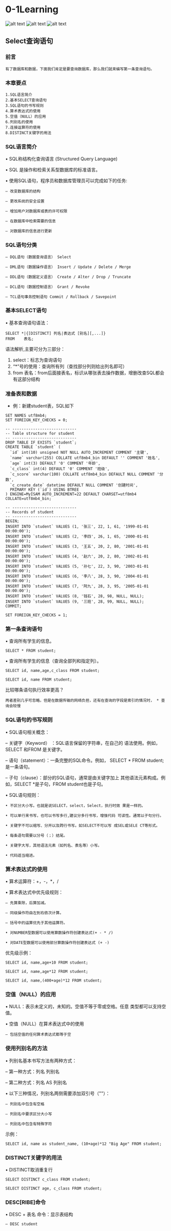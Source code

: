 # 0-1Learning

![alt text](../../static/common/svg/luoxiaosheng.svg "公众号")
![alt text](../../static/common/svg/luoxiaosheng_learning.svg "学习")
![alt text](../../static/common/svg/luoxiaosheng_wechat.svg "微信")



## Select查询语句

### 前言 
    有了数据库和数据，下面我们肯定是要查询数据库，那么我们就来编写第一条查询语句。

### 本章要点
    1.SQL语言简介
    2.基本SELECT查询语句
    3.SQL语句的书写规则
    4.算术表达式的使用
    5.空值（NULL）的应用
    6.列别名的使用
    7.连接运算符的使用
    8.DISTINCT关键字的用法


### SQL语言简介
• SQL称结构化查询语言 (Structured Query Language)

• SQL 是操作和检索关系型数据库的标准语言。

• 使用SQL语句，程序员和数据库管理员可以完成如下的任务:

    – 改变数据库的结构
    
    – 更改系统的安全设置
    
    – 增加用户对数据库或表的许可权限
    
    – 在数据库中检索需要的信息
    
    – 对数据库的信息进行更新

### SQL语句分类

    – DQL语句（数据查询语言） Select
    
    – DML语句（数据操作语言） Insert / Update / Delete / Merge
    
    – DDL语句（数据定义语言） Create / Alter / Drop / Truncate
    
    – DCL语句（数据控制语言） Grant / Revoke
    
    – TCL语句事务控制语句 Commit / Rollback / Savepoint

### 基本SELECT语句

• 基本查询语句语法：

    SELECT *|{[DISTINCT] 列名|表达式 [别名][,...]} 
    FROM    表名;

语法解析,主要可分为三部分：
1. select：标志为查询语句
2. “*”号的使用：查询所有列（查找部分列则给出列名即可）
3. from 表名：from后面接表名，标识从哪张表去操作数据，增删改查SQL都会有这部分结构

### 准备表和数据
* 例：新建student表，SQL如下
```
SET NAMES utf8mb4;
SET FOREIGN_KEY_CHECKS = 0;

-- ----------------------------
-- Table structure for student
-- ----------------------------
DROP TABLE IF EXISTS `student`;
CREATE TABLE `student` (
  `id` int(10) unsigned NOT NULL AUTO_INCREMENT COMMENT '主键',
  `name` varchar(255) COLLATE utf8mb4_bin DEFAULT '' COMMENT '姓名',
  `age` int(3) DEFAULT '0' COMMENT '年龄',
  `c_class` int(4) DEFAULT '0' COMMENT '班级',
  `c_score` varchar(100) COLLATE utf8mb4_bin DEFAULT NULL COMMENT '分数',
  `c_create_date` datetime DEFAULT NULL COMMENT '创建时间',
  PRIMARY KEY (`id`) USING BTREE
) ENGINE=MyISAM AUTO_INCREMENT=22 DEFAULT CHARSET=utf8mb4 COLLATE=utf8mb4_bin;

-- ----------------------------
-- Records of student
-- ----------------------------
BEGIN;
INSERT INTO `student` VALUES (1, '张三', 22, 1, 61, '1999-01-01 00:00:00');
INSERT INTO `student` VALUES (2, '李四', 26, 1, 65, '2000-01-01 00:00:00');
INSERT INTO `student` VALUES (3, '王五', 20, 2, 80, '2001-01-01 00:00:00');
INSERT INTO `student` VALUES (4, '赵六', 20, 2, 80, '2002-01-01 00:00:00');
INSERT INTO `student` VALUES (5, '孙七', 22, 3, 90, '2003-01-01 00:00:00');
INSERT INTO `student` VALUES (6, '李八', 28, 3, 90, '2004-01-01 00:00:00');
INSERT INTO `student` VALUES (7, '阿九', 28, 3, 95, '2005-01-01 00:00:00');
INSERT INTO `student` VALUES (8, '钱石', 28, 98, NULL, NULL);
INSERT INTO `student` VALUES (9, '三班', 28, 99, NULL, NULL);
COMMIT;

SET FOREIGN_KEY_CHECKS = 1;
```

### 第一条查询语句
• 查询所有学生的信息。

    SELECT * FROM student;
    
• 查询所有学生的信息（查询全部列和指定列）。

    SELECT id, name,age,c_class FROM student;
    
    SELECT id, name FROM student;

比较哪条语句执行效率更高？
    
    两者差别几乎可忽略，但是在数据传输的网络负担，还有在查询的字段是索引的情况时， * 查询会较慢


### SQL语句的书写规则

• SQL语句相关概念：

– 关键字（Keyword） ：SQL语言保留的字符串，在自己的 语法使用。例如，SELECT 和FROM 是关键字。

– 语句（statement）：一条完整的SQL命令。例如， SELECT * FROM student;是一条语句。

– 子句（clause）：部分的SQL语句，通常是由关键字加上 其他语法元素构成。例如，SELECT *是子句，FROM student也是子句。

• SQL语句规则：

    • 不区分大小写。也就是说SELECT，select，Select，执行时效 果是一样的。
    
    • 可以单行来书写，也可以书写多行,建议分多行书写，增强代码 可读性。通常以子句分行。
    
    • 关键字不可以缩写、分开以及跨行书写。如SELECT不可以写 成SEL或SELE CT等形式。
    
    • 每条语句需要以分号（；）结尾。
    
    • 关键字大写，其他语法元素（如列名、表名等）小写。
    
    • 代码适当缩进。

### 算术表达式的使用

• 算术运算符：+，-，*，/

• 算术表达式中优先级规则：

    – 先算乘除，后算加减。
    
    – 同级操作符由左到右依次计算。
    
    – 括号中的运算优先于其他运算符。
    
    • 对NUMBER型数据可以使用算数操作符创建表达式(+ - * /)
    
    • 对DATE型数据可以使用部分算数操作符创建表达式 (+ -)

优先级示例：

    SELECT id, name,age+10 FROM student;
    
    SELECT id, name,age*12 FROM student;

    SELECT id, name,(400+age)*12 FROM student;


### 空值（NULL）的应用

• NULL：表示未定义的，未知的。空值不等于零或空格。任意 类型都可以支持空值。

• 空值（NULL）在算术表达式中的使用

    – 包括空值的任何算术表达式都等于空
    
### 使用列别名的方法 
• 列别名基本书写方法有两种方式：

– 第一种方式：列名 列别名

– 第二种方式：列名 AS 列别名

• 以下三种情况，列别名两侧需要添加双引号（""）：

    – 列别名中包含有空格
    
    – 列别名中要求区分大小写
    
    – 列别名中包含有特殊字符

示例：

    SELECT id, name as student_name, (10+age)*12 "Big Age" FROM student;

### DISTINCT关键字的用法

• DISTINCT取消重复行

    SELECT DISTINCT c_class FROM student;
    
    SELECT DISTINCT age, c_class FROM student;

### DESC[RIBE]命令

• DESC + 表名 命令：显示表结构

    – DESC student




